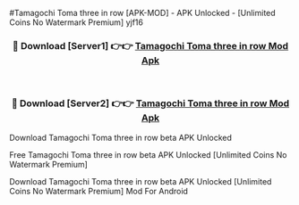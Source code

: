 #Tamagochi Toma three in row [APK-MOD] - APK Unlocked - [Unlimited Coins No Watermark Premium] yjf16



<div align="center">

<h3>🔴 Download [Server1] 👉👉 <a href="https://momento.my/?title=Tamagochi_Toma_three_in_row">Tamagochi Toma three in row Mod Apk</a></h3><br>

<h3>🔴 Download [Server2] 👉👉 <a href="https://momento.my/?title=Tamagochi_Toma_three_in_row">Tamagochi Toma three in row Mod Apk</a></h3>
</div>



Download Tamagochi Toma three in row beta APK Unlocked

Free Tamagochi Toma three in row beta APK Unlocked [Unlimited Coins No Watermark Premium]

Download Tamagochi Toma three in row beta APK Unlocked [Unlimited Coins No Watermark Premium] Mod For Android

